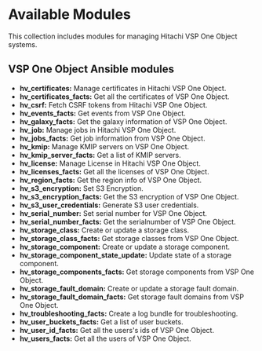 # Available Modules

This collection includes modules for managing Hitachi VSP One Object systems.

## VSP One Object Ansible modules
- **hv_certificates:** Manage certificates in Hitachi VSP One Object.
- **hv_certificates_facts:** Get all the certificates of VSP One Object.
- **hv_csrf:** Fetch CSRF tokens from Hitachi VSP One Object.
- **hv_events_facts:** Get events from VSP One Object.
- **hv_galaxy_facts:** Get the galaxy information of VSP One Object.
- **hv_job:** Manage jobs in Hitachi VSP One Object.
- **hv_jobs_facts:** Get job information from VSP One Object.
- **hv_kmip:** Manage KMIP servers on VSP One Object.
- **hv_kmip_server_facts:** Get a list of KMIP servers.
- **hv_license:** Manage License in Hitachi VSP One Object.
- **hv_licenses_facts:** Get all the licenses of VSP One Object.
- **hv_region_facts:** Get the region info of VSP One Object.
- **hv_s3_encryption:** Set S3 Encryption.
- **hv_s3_encryption_facts:** Get the S3 encryption of VSP One Object.
- **hv_s3_user_credentials:** Generate S3 user credentials.
- **hv_serial_number:** Set serial number for VSP One Object.
- **hv_serial_number_facts:** Get the serialnumber of VSP One Object.
- **hv_storage_class:** Create or update a storage class.
- **hv_storage_class_facts:** Get storage classes from VSP One Object.
- **hv_storage_component:** Create or update a storage component.
- **hv_storage_component_state_update:** Update state of a storage component.
- **hv_storage_components_facts:** Get storage components from VSP One Object.
- **hv_storage_fault_domain:** Create or update a storage fault domain.
- **hv_storage_fault_domain_facts:** Get storage fault domains from VSP One Object.
- **hv_troubleshooting_facts:** Create a log bundle for troubleshooting.
- **hv_user_buckets_facts:** Get a list of user buckets.
- **hv_user_id_facts:** Get all the users's ids of VSP One Object.
- **hv_users_facts:** Get all the users of VSP One Object.
